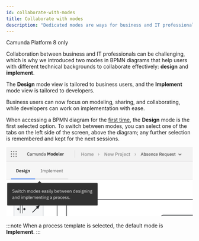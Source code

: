 ```yaml
---
id: collaborate-with-modes
title: Collaborate with modes
description: "Dedicated modes are ways for business and IT professionals to collaborate effectively."
---
```


<span class="badge badge--cloud">Camunda Platform 8 only</span>

Collaboration between business and IT professionals can be challenging, which is why we introduced two modes in BPMN diagrams that help users with different technical backgrounds to collaborate effectively: **design** and **implement**.

The **Design** mode view is tailored to business users, and the **Implement** mode view is tailored to developers.

Business users can now focus on modeling, sharing, and collaborating, while developers can work on implementation with ease.

When accessing a BPMN diagram for the [first time](/components/modeler/web-modeler/model-your-first-diagram.md), the **Design** mode is the first selected option. To switch between modes, you can select one of the tabs on the left side of the screen, above the diagram; any further selection is remembered and kept for the next sessions.

![modes tab navigation](img/mode-tab-navigation.png)

:::note
When a process template is selected, the default mode is **Implement**.
:::
